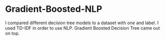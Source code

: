 # Gradient-Boosted-NLP

I compared different decision tree models to a dataset with one and label. I used TD-IDF in order to use NLP. Gradient Boosted Decision Tree came out on top.
